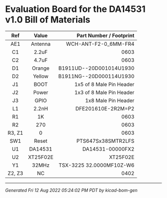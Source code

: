 # Evaluation Board for the DA14531 v1.0 Bill of Materials
| Ref | Value | Part Number / Footprint |
|:---:|:-----:|------------------------:|
| AE1 | Antenna | WCH-ANT-F2-0_6MM-FR4 |
| C1 | 2.2uF | 0603 |
| C2 | 4.7uF | 0603 |
| D1 | Orange | B1911UD--20D001014U1930 |
| D2 | Yellow | B1911NG--20D000114U1930 |
| J1 | BOOT | 1x5 of 8 Male Pin Header |
| J2 | Power | 1x3 of 8 Male Pin Header |
| J3 | GPIO | 1x8 Male Pin Header |
| L1 | 2.2nH | DFE201610E-2R2M=P2 |
| R1 | 1K | 0603 |
| R2 | 270 | 0603 |
| R3, Z1 | 0 | 0603 |
| SW1 | Reset | PTS647Sx38SMTR2LFS |
| U1 | DA14531 | DA14531-00000FX2 |
| U2 | XT25F02E | XT25F02E |
| Y1 | 32MHz | TSX-3225 32.0000MF10Z-W6 |
| Z2, Z3 | NC | 0402 |
---
_Generated Fri 12 Aug 2022 05:24:02 PM PDT by kicad-bom-gen_
